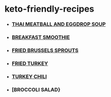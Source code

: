 # keto-friendly-recipes

  * ### [THAI MEATBALL AND EGGDROP SOUP](recipes/egg-drop-soup.md "Egg Drop Soup Recipe")
  * ### [BREAKFAST SMOOTHIE](recipes/breakfast-smoothie.md "Breakfast Smoothie Recipe")
  * ### [FRIED BRUSSELS SPROUTS](recipes/fried-brussels-sprouts.md "Fried Brussels Sprouts")
  * ### [FRIED TURKEY](recipes/fried-turkey.md "Fried Turkey")
  * ### [TURKEY CHILI](recipes/turkey-chili.md "Fried Turkey")
  * ### [BROCCOLI SALAD}
